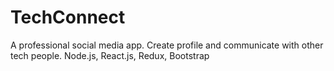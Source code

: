 # TechConnect
A professional social media app. Create profile and communicate with other tech people. Node.js, React.js, Redux, Bootstrap
